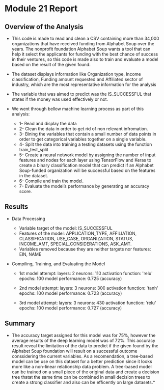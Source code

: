 # Module 21 Report

## Overview of the Analysis
*   This code is made to read and clean a CSV containing more than 34,000 organizations that have received funding from Alphabet Soup over the years. The nonprofit foundation Alphabet Soup wants a tool that can help it select the applicants for funding with the best chance of success in their ventures, so this code is made also to train and evaluate a model based on the result of the given found. 

*   The dataset displays information like Organization type, Income classification, Funding amount requested and Affiliated sector of industry, which are the most representative information for the analysis

*   The variable that was aimed to predict was the IS_SUCCESSFUL that states if the money was used effectively or not.

*   We went through bellow machine learning process as part of this analysis:
    * 1- Read and display the data
    * 2- Clean the data in order to get rid of non relevant infromation.
    * 3- Bining the variables that contain a small number of data points in order to get categorical variables together on a single variable.     
    * 4- Split the data into training a testing datasets using the function train_test_split
    * 5- Create a neural network model by assigning the number of input features and nodes for each layer using TensorFlow and Keras to create a binary classification model that can predict if an Alphabet Soup-funded organization will be successful based on the features in the dataset.
    * 6- Compile and train the model.
    * 7- Evaluate the model’s performance by generating an accuracy score.

## Results
* Data Processing
    * Variable target of the model: IS_SUCCESSFUL
    * Features of the model: APPLICATION_TYPE, AFFILIATION, CLASSIFICATION, USE_CASE, ORGANIZATION, STATUS, INCOME_AMT, SPECIAL_CONSIDERATIONS, ASK_AMT.
    * Variables removed because they are neither targets nor features: EIN, NAME

* Compiling, Training, and Evaluating the Model
    * 1st model attempt:
        layers:  2
        neurons: 110
        activation function: 'relu'
        epochs: 100
        model performance: 0.725 (accuracy)

    * 2nd model attempt:
        layers:  3
        neurons: 300
        activation function: 'tanh'
        epochs: 100
        model performance: 0.723 (accuracy)

    * 3rd model attempt:
        layers:  3
        neurons: 430
        activation function: 'relu'
        epochs: 100
        model performance: 0.727 (accuracy)

## Summary
*   The accuracy target assigned for this model was for 75%, however the average results of the deep learning model was of 72%. This accuracy result reveal the limitation of the data to predict if the given found by the Alphabet Soup foundation will result on a successful outcome conssidering the current variables. As a recomendation, a tree-based model can be use on this dataset for a better prediction since it looks more like a non-linear relationship data problem. A tree-based model can be trained on a small piece of the original data and create a decision tree thatat the same time can be combined in small decision trees to create a strong classifier and also can be efficently on large datasets.*
